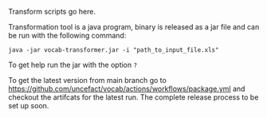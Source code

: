 Transform scripts go here.

Transformation tool is a java program, binary is released as a jar file and can be run with the following command:
```
java -jar vocab-transformer.jar -i "path_to_input_file.xls"
```
To get help run the jar with the option `?`

To get the latest version from main branch go to https://github.com/uncefact/vocab/actions/workflows/package.yml and checkout the artifcats for the latest run. The complete release process to be set up soon.
